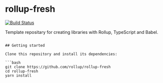 # rollup-fresh

[![Build Status](https://github.com/admmasters/rollup-fresh-typescript/workflows/CI/badge.svg)](https://github.com/admmasters/rollup-fresh-typescript/actions)

Template repositary for creating libraries with Rollup, TypeScript and Babel.

````

## Getting started

Clone this repository and install its dependencies:

```bash
git clone https://github.com/rollup/rollup-fresh
cd rollup-fresh
yarn install
````
